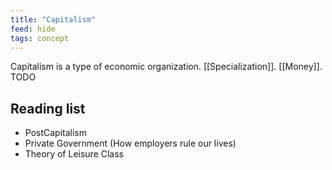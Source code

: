 ```yaml
---
title: "Capitalism"
feed: hide
tags: concept
---
```


Capitalism is a type of economic organization. [[Specialization]]. [[Money]]. TODO

## Reading list

* PostCapitalism
* Private Government (How employers rule our lives)
* Theory of Leisure Class